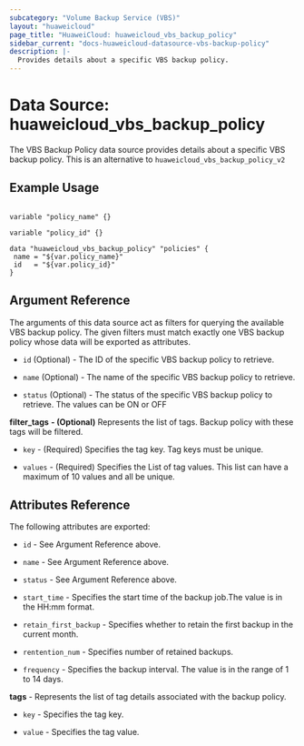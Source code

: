 ```yaml
---
subcategory: "Volume Backup Service (VBS)"
layout: "huaweicloud"
page_title: "HuaweiCloud: huaweicloud_vbs_backup_policy"
sidebar_current: "docs-huaweicloud-datasource-vbs-backup-policy"
description: |-
  Provides details about a specific VBS backup policy.
---
```


# Data Source: huaweicloud\_vbs\_backup\_policy

The VBS Backup Policy data source provides details about a specific VBS backup policy.
This is an alternative to `huaweicloud_vbs_backup_policy_v2`

## Example Usage

 ```hcl

variable "policy_name" {}

variable "policy_id" {}

data "huaweicloud_vbs_backup_policy" "policies" {
  name = "${var.policy_name}"
  id   = "${var.policy_id}"
}
 ```

## Argument Reference

The arguments of this data source act as filters for querying the available VBS backup policy.
The given filters must match exactly one VBS backup policy whose data will be exported as attributes.

* `id` (Optional) - The ID of the specific VBS backup policy to retrieve.

* `name` (Optional) - The name of the specific VBS backup policy to retrieve.

* `status` (Optional) - The status of the specific VBS backup policy to retrieve. The values can be ON or OFF

**filter_tags** **- (Optional)** Represents the list of tags. Backup policy with these tags will be filtered.

* `key` - (Required) Specifies the tag key. Tag keys must be unique.

* `values` - (Required) Specifies the List of tag values. This list can have a maximum of 10 values and all be unique.



## Attributes Reference

The following attributes are exported:

* `id` - See Argument Reference above.

* `name` - See Argument Reference above.

* `status` - See Argument Reference above.

* `start_time` - Specifies the start time of the backup job.The value is in the HH:mm format.                                                         

* `retain_first_backup` - Specifies whether to retain the first backup in the current month. 

* `rentention_num` - Specifies number of retained backups.

* `frequency` - Specifies the backup interval. The value is in the range of 1 to 14 days.

**tags** - Represents the list of tag details associated with the backup policy.

* `key` - Specifies the tag key. 

* `value` - Specifies the tag value. 
